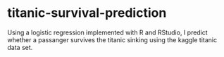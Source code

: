 # titanic-survival-prediction
Using a logistic regression implemented with R and RStudio, I predict whether a passanger survives the titanic sinking using the kaggle titanic data set.
